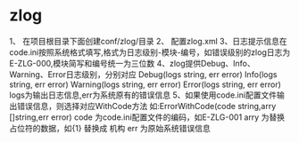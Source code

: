 # zlog
1、 在项目根目录下面创建conf/zlog/目录 2、 配置zlog.xml 3、日志提示信息在code.ini按照系统格式填写,格式为日志级别-模块-编号，如错误级别的zlog日志为 E-ZLG-000,模块简写和编号统一为三位数 4、zlog提供Debug、Info、Warning、Error日志级别，分别对应 Debug(logs string, err error) Info(logs string, err error) Warning(logs string, err error) Error(logs string, err error) logs为输出日志信息,err为系统原有的错误信息 5、如果使用code.ini配置文件输出错误信息，则选择对应WithCode方法 如:ErrorWithCode(code string,arry []string,err error) code 为code.ini配置文件的编码，如E-ZLG-001 arry 为替换占位符的数据，如{1} 替换成 机构 err 为原始系统错误信息
